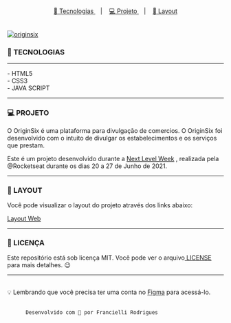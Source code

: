 
<p align="center">
<a href="#rocket-tecnologias">
<g-emoji class="g-emoji" alias="rocket" fallback-src="https://github.githubassets.com/images/icons/emoji/unicode/1f680.png">🚀</g-emoji>
Tecnologias
</a></h1>
&nbsp;&nbsp;&nbsp;|&nbsp;&nbsp;&nbsp;
<a href="#-projeto">
<g-emoji class="g-emoji" alias="computer" fallback-src="https://github.githubassets.com/images/icons/emoji/unicode/1f4bb.png">💻</g-emoji>
Projeto
</a>
&nbsp;&nbsp;&nbsp;|&nbsp;&nbsp;&nbsp;

<a href="#layout">
<g-emoji class="g-emoji" alias="bookmark" fallback-src="https://github.githubassets.com/images/icons/emoji/unicode/1f516.png">🔖</g-emoji>
Layout
</p> <br>


<img alt="originsix" src="https://ik.imagekit.io/atnyozbx9v/imagem3_eMMfy9jhp.jpg">
</a>

### 🚀 TECNOLOGIAS
<hr>
- HTML5<br>
- CSS3<br>
- JAVA SCRIPT<br><hr>


### 💻 PROJETO

O OriginSix é uma plataforma para divulgação de comercios. O OriginSix foi desenvolvido com o intuito de divulgar os estabelecimentos e os serviços que prestam.

Este é um projeto desenvolvido durante a <a href="https://nextlevelweek.com/inscricao/3" rel="nofollow">Next Level Week</a> , realizada pela @Rocketseat durante os dias 20 a 27 de Junho de 2021.<hr>

### 🔖 LAYOUT

Você pode visualizar o layout do projeto através dos links abaixo:

<a href="https://www.figma.com/file/mDEbnoojksG4w8sOxmudh3/Happy-Web" rel="nofollow">Layout Web</a><hr>

### 📜 LICENÇA

Este repositório está sob licença MIT. Você pode ver o arquivo<a href="https://github.com/felipecastrosales/Happy/blob/master/LICENSE" rel="nofollow"> LICENSE </a>para mais detalhes. 😉
<hr><br>
💡 Lembrando que você precisa ter uma conta no <a href="https://www.figma.com/file/mDEbnoojksG4w8sOxmudh3/Happy-Web" rel="nofollow">Figma</a>  para acessá-lo.<br><br>

          Desenvolvido com 💜 por Francielli Rodrigues


